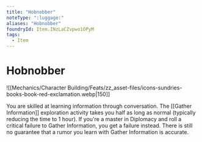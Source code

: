 ```yaml
---
title: "Hobnobber"
noteType: ":luggage:"
aliases: "Hobnobber"
foundryId: Item.INzLaCZvpwo1OPyM
tags:
  - Item
---
```


# Hobnobber
![[Mechanics/Character Building/Feats/zz_asset-files/icons-sundries-books-book-red-exclamation.webp|150]]

You are skilled at learning information through conversation. The [[Gather Information]] exploration activity takes you half as long as normal (typically reducing the time to 1 hour). If you're a master in Diplomacy and roll a critical failure to Gather Information, you get a failure instead. There is still no guarantee that a rumor you learn with Gather Information is accurate.
